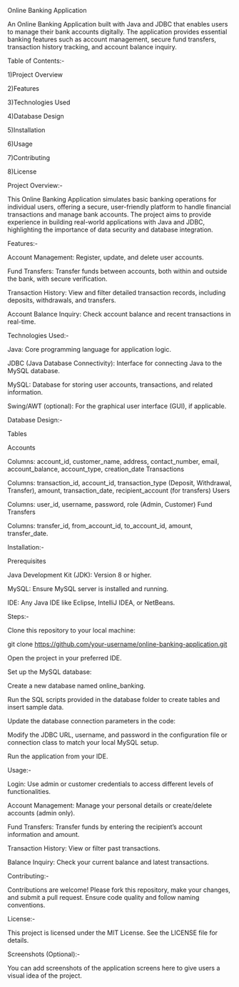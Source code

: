Online Banking Application


An Online Banking Application built with Java and JDBC that enables users to manage their bank accounts digitally. The application provides essential banking features such as account management, secure fund transfers, transaction history tracking, and account balance inquiry.


Table of Contents:-

1)Project Overview

2)Features

3)Technologies Used

4)Database Design

5)Installation

6)Usage

7)Contributing

8)License

Project Overview:-

This Online Banking Application simulates basic banking operations for individual users, offering a secure, user-friendly platform to handle financial transactions and manage bank accounts. The project aims to provide experience in building real-world applications with Java and JDBC, highlighting the importance of data security and database integration.

Features:-

Account Management: Register, update, and delete user accounts.

Fund Transfers: Transfer funds between accounts, both within and outside the bank, with secure verification.

Transaction History: View and filter detailed transaction records, including deposits, withdrawals, and transfers.

Account Balance Inquiry: Check account balance and recent transactions in real-time.

Technologies Used:-

Java: Core programming language for application logic.

JDBC (Java Database Connectivity): Interface for connecting Java to the MySQL database.

MySQL: Database for storing user accounts, transactions, and related information.

Swing/AWT (optional): For the graphical user interface (GUI), if applicable.

Database Design:-

Tables

Accounts

Columns: account_id, customer_name, address, contact_number, email, account_balance, account_type, creation_date
Transactions

Columns: transaction_id, account_id, transaction_type (Deposit, Withdrawal, Transfer), amount, transaction_date, recipient_account (for transfers)
Users

Columns: user_id, username, password, role (Admin, Customer)
Fund Transfers

Columns: transfer_id, from_account_id, to_account_id, amount, transfer_date.

Installation:-

Prerequisites

Java Development Kit (JDK): Version 8 or higher.

MySQL: Ensure MySQL server is installed and running.

IDE: Any Java IDE like Eclipse, IntelliJ IDEA, or NetBeans.

Steps:-

Clone this repository to your local machine:

git clone https://github.com/your-username/online-banking-application.git

Open the project in your preferred IDE.

Set up the MySQL database:

Create a new database named online_banking.

Run the SQL scripts provided in the database folder to create tables and insert sample data.

Update the database connection parameters in the code:

Modify the JDBC URL, username, and password in the configuration file or connection class to match your local MySQL setup.

Run the application from your IDE.

Usage:-

Login: Use admin or customer credentials to access different levels of functionalities.

Account Management: Manage your personal details or create/delete accounts (admin only).

Fund Transfers: Transfer funds by entering the recipient’s account information and amount.

Transaction History: View or filter past transactions.

Balance Inquiry: Check your current balance and latest transactions.

Contributing:-

Contributions are welcome! Please fork this repository, make your changes, and submit a pull request. Ensure code quality and follow naming conventions.

License:-

This project is licensed under the MIT License. See the LICENSE file for details.

Screenshots (Optional):-

You can add screenshots of the application screens here to give users a visual idea of the project.

